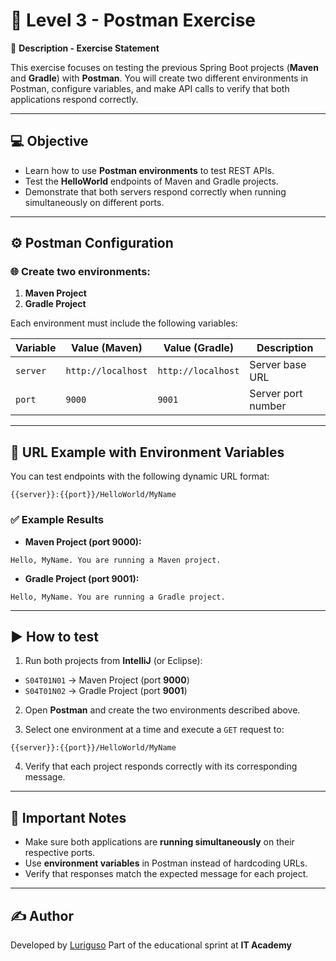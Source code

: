 # 🚀 Level 3 - Postman Exercise

📄 **Description - Exercise Statement**

This exercise focuses on testing the previous Spring Boot projects (**Maven** and **Gradle**) with **Postman**.
You will create two different environments in Postman, configure variables, and make API calls to verify that both applications respond correctly.

---

## 💻 **Objective**

- Learn how to use **Postman environments** to test REST APIs.
- Test the **HelloWorld** endpoints of Maven and Gradle projects.
- Demonstrate that both servers respond correctly when running simultaneously on different ports.

---

## ⚙️ **Postman Configuration**

### 🌐 Create two environments:

1. **Maven Project**
2. **Gradle Project**

Each environment must include the following variables:

| Variable | Value (Maven) | Value (Gradle) | Description |
|-----------|---------------|----------------|--------------|
| `server` | `http://localhost` | `http://localhost` | Server base URL |
| `port` | `9000` | `9001` | Server port number |

---

## 🔧 **URL Example with Environment Variables**

You can test endpoints with the following dynamic URL format:

```
{{server}}:{{port}}/HelloWorld/MyName
```

### ✅ Example Results

- **Maven Project (port 9000):**
```
Hello, MyName. You are running a Maven project.
```

- **Gradle Project (port 9001):**
```
Hello, MyName. You are running a Gradle project.
```

---

## ▶️ **How ​​to test**

1. Run both projects from **IntelliJ** (or Eclipse):
- `S04T01N01` → Maven Project (port **9000**)
- `S04T01N02` → Gradle Project (port **9001**)

2. Open **Postman** and create the two environments described above.

3. Select one environment at a time and execute a `GET` request to:
```
{{server}}:{{port}}/HelloWorld/MyName
```

4. Verify that each project responds correctly with its corresponding message.

---

## 🧠 **Important Notes**

- Make sure both applications are **running simultaneously** on their respective ports.
- Use **environment variables** in Postman instead of hardcoding URLs.
- Verify that responses match the expected message for each project.

- ---

## ✍️ **Author**

Developed by [Luriguso](https://github.com/luriguso)
Part of the educational sprint at **IT Academy**